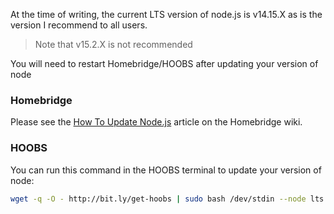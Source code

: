 At the time of writing, the current LTS version of node.js is v14.15.X as is the version I recommend to all users.

> Note that v15.2.X is not recommended

You will need to restart Homebridge/HOOBS after updating your version of node

### Homebridge

Please see the [How To Update Node.js](https://github.com/homebridge/homebridge/wiki/How-To-Update-Node.js) article on the Homebridge wiki.

### HOOBS

You can run this command in the HOOBS terminal to update your version of node:

```bash
wget -q -O - http://bit.ly/get-hoobs | sudo bash /dev/stdin --node lts
```